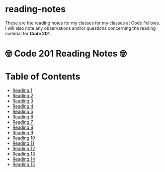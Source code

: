 # reading-notes
These are the reading notes for my classes for my classes at Code Fellows.
I will also note any observations and/or questions concerning the reading material for **Code 201**.

# :nerd_face: **Code 201 Reading Notes** :nerd_face:

# Table of Contents

- [Reading 1](https://github.com/Rachel-Freeland/reading-notes/blob/gh-pages/Reading1.md)
- [Reading 2](https://github.com/Rachel-Freeland/reading-notes/blob/gh-pages/Reading2.md)
- [Reading 3](https://github.com/Rachel-Freeland/reading-notes/blob/gh-pages/Reading3.md)
- [Reading 4](https://github.com/Rachel-Freeland/reading-notes/blob/gh-pages/Reading4.md)
- [Reading 5](https://github.com/Rachel-Freeland/reading-notes/blob/gh-pages/Reading5.md)
- [Reading 6](https://github.com/Rachel-Freeland/reading-notes/blob/gh-pages/Reading6.md)
- [Reading 7](https://github.com/Rachel-Freeland/reading-notes/blob/gh-pages/Reading7.md)
- [Reading 8](https://github.com/Rachel-Freeland/reading-notes/blob/gh-pages/Reading8.md)
- [Reading 9](https://github.com/Rachel-Freeland/reading-notes/blob/gh-pages/Reading9.md)
- [Reading 10](https://github.com/Rachel-Freeland/reading-notes/blob/gh-pages/Reading10.md)
- [Reading 11](https://github.com/Rachel-Freeland/reading-notes/blob/gh-pages/Reading11.md)
- [Reading 12](https://github.com/Rachel-Freeland/reading-notes/blob/gh-pages/Reading12.md)
- [Reading 13](https://github.com/Rachel-Freeland/reading-notes/blob/gh-pages/Reading13.md)
- [Reading 14](https://github.com/Rachel-Freeland/reading-notes/blob/gh-pages/Reading14.md)
- [Reading 15](https://github.com/Rachel-Freeland/reading-notes/blob/gh-pages/Reading15.md)
